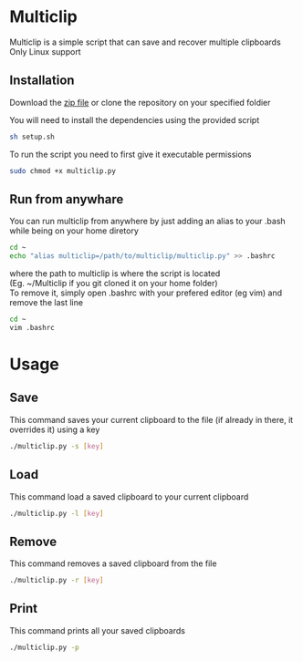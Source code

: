 # Multiclip

Multiclip is a simple script that can save and recover multiple clipboards\
Only Linux support

## Installation
Download the [zip file](https://github.com/Pakhs/Multiclip/archive/refs/heads/main.zip) or clone the repository on your specified foldier

You will need to install the dependencies using the provided script
```bash
sh setup.sh
```
To run the script you need to first give it executable permissions
```bash
sudo chmod +x multiclip.py
```

## Run from anywhare
You can run multiclip from anywhere by just adding an alias to your .bash while being on your home diretory
```bash
cd ~
echo "alias multiclip=/path/to/multiclip/multiclip.py" >> .bashrc
```
where the path to multiclip is where the script is located\
(Eg. ~/Multiclip if you git cloned it on your home folder)\
To remove it, simply open .bashrc with your prefered editor (eg vim) and remove the last line
```bash
cd ~
vim .bashrc
```

# Usage
## Save

This command saves your current clipboard to the file (if already in there, it overrides it) using a key 
```bash
./multiclip.py -s [key]
```
## Load
This command load a saved clipboard to your current clipboard
```bash
./multiclip.py -l [key]
```
## Remove
This command removes a saved clipboard from the file
```bash
./multiclip.py -r [key]
```
## Print
This command prints all your saved clipboards 
```bash
./multiclip.py -p
```
